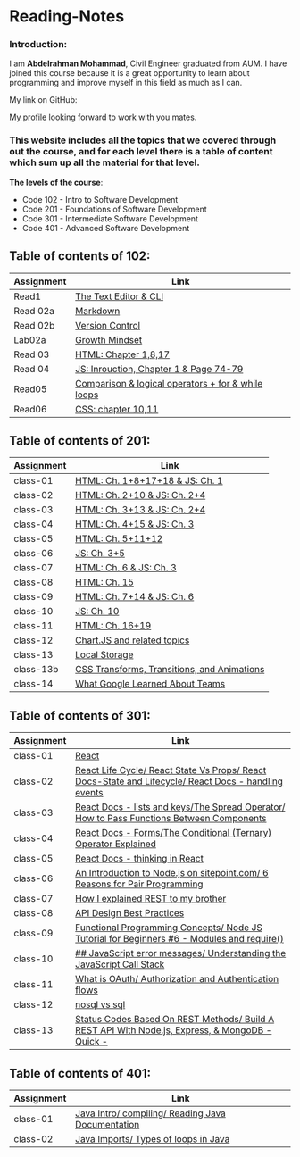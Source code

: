 # Reading-Notes

### Introduction:

I am **Abdelrahman Mohammad**, Civil Engineer graduated from AUM. I have joined this course because it is a great opportunity to learn about programming and improve myself in this field as much as I can.

My link on GitHub:

[My profile](https://github.com/Daour211) looking forward to work with you mates.

### This website includes all the topics that we covered through out the course, and for each level there is a table of content which sum up all the material for that level.

**The levels of the course**:

- Code 102 - Intro to Software Development
- Code 201 - Foundations of Software Development
- Code 301 - Intermediate Software Development
- Code 401 - Advanced Software Development

## Table of contents of 102:

| Assignment | Link                                                                 |
| ---------- | -------------------------------------------------------------------- |
| Read1      | [The Text Editor & CLI](102/read1.md)                                |
| Read 02a   | [Markdown](102/read02a.md)                                           |
| Read 02b   | [Version Control](102/read02b.md)                                    |
| Lab02a     | [Growth Mindset](102/lab02a)                                         |
| Read 03    | [HTML: Chapter 1,8,17](102/read03.md)                                |
| Read 04    | [JS: Inrouction, Chapter 1 & Page 74-79](102/read04.md)              |
| Read05     | [ Comparison & logical operators + for & while loops](102/read05.md) |
| Read06     | [ CSS: chapter 10,11](102/read06.md)                                 |

## Table of contents of 201:

| Assignment | Link                                                            |
| ---------- | --------------------------------------------------------------- |
| class-01   | [HTML: Ch. 1+8+17+18 & JS: Ch. 1](201/class-01.md)              |
| class-02   | [HTML: Ch. 2+10 & JS: Ch. 2+4](201/class-02.md)                 |
| class-03   | [HTML: Ch. 3+13 & JS: Ch. 2+4](201/class-03.md)                 |
| class-04   | [HTML: Ch. 4+15 & JS: Ch. 3](201/class-04.md)                   |
| class-05   | [HTML: Ch. 5+11+12 ](201/class-05.md)                           |
| class-06   | [JS: Ch. 3+5](201/class-06.md)                                  |
| class-07   | [HTML: Ch. 6 & JS: Ch. 3](201/class-07.md)                      |
| class-08   | [HTML: Ch. 15](201/class-08.md)                                 |
| class-09   | [HTML: Ch. 7+14 & JS: Ch. 6](201/class-09.md)                   |
| class-10   | [JS: Ch. 10](201/class-10.md)                                   |
| class-11   | [HTML: Ch. 16+19](201/class-11.md)                              |
| class-12   | [Chart.JS and related topics](201/class-12.md)                  |
| class-13   | [Local Storage](201/class-13.md)                                |
| class-13b  | [CSS Transforms, Transitions, and Animations](201/class-13b.md) |
| class-14   | [What Google Learned About Teams](201/class-14.md)              |

## Table of contents of 301:

| Assignment | Link                                                                                                                    |
| ---------- | ----------------------------------------------------------------------------------------------------------------------- |
| class-01   | [React](301/class-01.md)                                                                                                |
| class-02   | [React Life Cycle/ React State Vs Props/ React Docs-State and Lifecycle/ React Docs - handling events](301/class-02.md) |
| class-03   | [React Docs - lists and keys/The Spread Operator/ How to Pass Functions Between Components](301/class-03.md)            |
| class-04   | [React Docs - Forms/The Conditional (Ternary) Operator Explained](301/class-04.md)                                      |
| class-05   | [React Docs - thinking in React](301/class-05.md)                                                                       |
| class-06   | [An Introduction to Node.js on sitepoint.com/ 6 Reasons for Pair Programming](301/class-06.md)                          |
| class-07   | [How I explained REST to my brother](301/class-07.md)                                                                   |
| class-08   | [API Design Best Practices](301/class-08.md)                                                                            |
| class-09   | [Functional Programming Concepts/ Node JS Tutorial for Beginners #6 - Modules and require()](301/class-09.md)           |
| class-10   | [## JavaScript error messages/ Understanding the JavaScript Call Stack](301/class-10.md)                                |
| class-11   | [What is OAuth/ Authorization and Authentication flows](301/class-11.md)                                                |
| class-12   | [nosql vs sql](301/class-12.md)                                                                                         |
| class-13   | [Status Codes Based On REST Methods/ Build A REST API With Node.js, Express, & MongoDB - Quick -](301/class-13.md)      |

## Table of contents of 401:

| Assignment | Link                                                                 |
| ---------- | -------------------------------------------------------------------- |
| class-01   | [Java Intro/ compiling/ Reading Java Documentation](401/class-01.md) |
| class-02   | [Java Imports/ Types of loops in Java](401/class-02.md)              |
